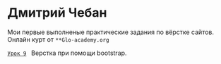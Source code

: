 # Дмитрий Чебан

Мои первые выполненые практические задания по вёрстке сайтов. Онлайн курт от <code>**Glo-academy.org</code>
  
<code>[Урок 9](https://favorituser.github.io/practic_work_1/ "Описание")
</code> Верстка при помощи bootstrap.

